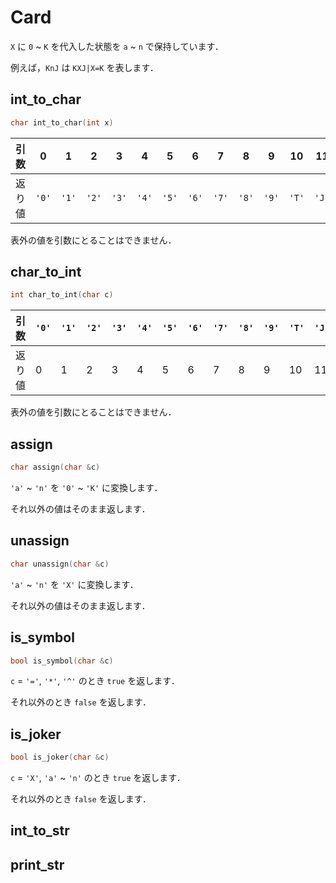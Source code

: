 # Card

`X` に `0` ~ `K` を代入した状態を `a` ~ `n` で保持しています．

例えば，`KnJ` は `KXJ|X=K` を表します．

## int_to_char

```cpp
char int_to_char(int x)
```

|引数|0|1|2|3|4|5|6|7|8|9|10|11|12|13|14|
|-|-|-|-|-|-|-|-|-|-|-|-|-|-|-|-|
|返り値|`'0'`|`'1'`|`'2'`|`'3'`|`'4'`|`'5'`|`'6'`|`'7'`|`'8'`|`'9'`|`'T'`|`'J'`|`'Q'`|`'K'`|`'X'`|

表外の値を引数にとることはできません．

## char_to_int

```cpp
int char_to_int(char c)
```

|引数|`'0'`|`'1'`|`'2'`|`'3'`|`'4'`|`'5'`|`'6'`|`'7'`|`'8'`|`'9'`|`'T'`|`'J'`|`'Q'`|`'K'`|`'X'`|
|-|-|-|-|-|-|-|-|-|-|-|-|-|-|-|-|
|返り値|0|1|2|3|4|5|6|7|8|9|10|11|12|13|14|

表外の値を引数にとることはできません．

## assign

```cpp
char assign(char &c)
```

`'a'` ~ `'n'` を `'0'` ~ `'K'` に変換します．

それ以外の値はそのまま返します．

## unassign

```cpp
char unassign(char &c)
```

`'a'` ~ `'n'` を `'X'` に変換します．

それ以外の値はそのまま返します．

## is_symbol

```cpp
bool is_symbol(char &c)
```

`c` = `'='`, `'*'`, `'^'` のとき `true` を返します．

それ以外のとき `false` を返します．

## is_joker

```cpp
bool is_joker(char &c)
```

`c` = `'X'`, `'a'` ~ `'n'` のとき `true` を返します．

それ以外のとき `false` を返します．

## int_to_str

## print_str
